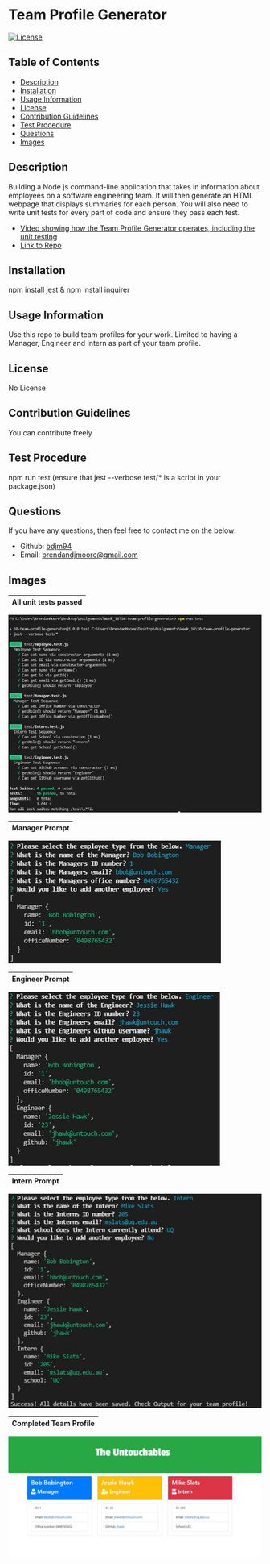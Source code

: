 # Team Profile Generator

  [![License]()]()

  ## Table of Contents
  - [Description](#description)
  - [Installation](#installation)
  - [Usage Information](#usage-information)
  - [License](#license)
  - [Contribution Guidelines](#contribution-guidelines)
  - [Test Procedure](#test-procedure)
  - [Questions](#questions)
  - [Images](#images)

  ## Description
  Building a Node.js command-line application that takes in information about employees on a software engineering team. It will then generate an HTML webpage that displays summaries for each person. You will also need to write unit tests for every part of code and ensure they pass each test.

  - [Video showing how the Team Profile Generator operates, including the unit testing](https://drive.google.com/file/d/1H-NNYjvAUkKtRYbZ9-SYsehArF8Zw_A2/view?usp=sharing)
  - [Link to Repo](https://bdjm94.github.io/10-team-profile-generator/)

  ## Installation
  npm install jest & npm install inquirer

  ## Usage Information
  Use this repo to build team profiles for your work. Limited to having a Manager, Engineer and Intern as part of your team profile.

  ## License
  No License

  ## Contribution Guidelines
  You can contribute freely

  ## Test Procedure
  npm run test (ensure that jest --verbose test/* is a script in your package.json)

  ## Questions
  If you have any questions, then feel free to contact me on the below:
  - Github: [bdjm94](https://github.com/bdjm94)
  - Email: [brendandjmoore@gmail.com](brendandjmoore@gmail.com)

  ## Images
| All unit tests passed |
|------------|
  ![Test](./assets/images/test.JPG)



| Manager Prompt |
|------------|
  ![Manager](./assets/images/manager.JPG)



| Engineer Prompt |
|------------|
  ![Engineer](./assets/images/engineer.JPG)



| Intern Prompt |
|------------|
  ![Intern](./assets/images/intern.JPG)



| Completed Team Profile |
|------------|
  ![Team Profile](./assets/images/team-profile.JPG)

